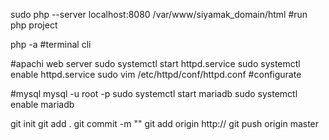  
sudo php --server localhost:8080  /var/www/siyamak_domain/html   #run php project

php -a   #terminal cli

#apachi web server
sudo systemctl start httpd.service
sudo systemctl enable httpd.service
sudo vim /etc/httpd/conf/httpd.conf   #configurate


#mysql
mysql -u root -p
sudo systemctl start mariadb
sudo systemctl enable mariadb




git init
git add .
git commit -m ""
git add origin http://
git push origin master









